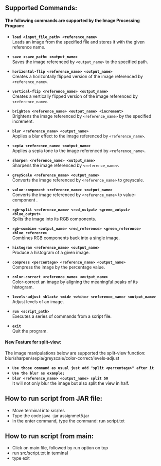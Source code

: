## Supported Commands:

#### The following commands are supported by the Image Processing Program:

- **`load <input_file_path> <reference_name>`**  
  Loads an image from the specified file and stores it with the given reference name.

- **`save <save_path> <output_name>`**  
  Saves the image referenced by `<output_name>` to the specified path.

- **`horizontal-flip <reference_name> <output_name>`**  
  Creates a horizontally flipped version of the image referenced by `<reference_name>`.

- **`vertical-flip <reference_name> <output_name>`**  
  Creates a vertically flipped version of the image referenced by `<reference_name>`.

- **`brighten <reference_name> <output_name> <increment>`**  
  Brightens the image referenced by `<reference_name>` by the specified increment.

- **`blur <reference_name> <output_name>`**  
  Applies a blur effect to the image referenced by `<reference_name>`.

- **`sepia <reference_name> <output_name>`**  
  Applies a sepia tone to the image referenced by `<reference_name>`.

- **`sharpen <reference_name> <output_name>`**  
  Sharpens the image referenced by `<reference_name>`.

- **`greyScale <reference_name> <output_name>`**  
  Converts the image referenced by `<reference_name>` to greyscale.

- **`value-component <reference_name> <output_name>`**  
  Converts the image referenced by `<reference_name>` to value-component .

- **`rgb-split <reference_name> <red_output> <green_output> <blue_output>`**  
  Splits the image into its RGB components.

- **`rgb-combine <output_name> <red_reference> <green_reference> <blue_reference>`**  
  Combines RGB components back into a single image.

- **`histogram <reference_name> <output_name>`**  
  Produce a histogram of a given image.

- **`compress <percentage> <reference_name> <output_name>`**  
  Compress the image by the percentage value.
    
- **`color-correct <reference_name> <output_name>`**  
  Color-correct an image by aligning the meaningful peaks of its histogram.

- **`levels-adjust <black> <mid> <white> <reference_name> <output_name>`**  
  Adjust levels of an image.

- **`run <script_path>`**   
  Executes a series of commands from a script file.

- **`exit`**  
  Quit the program.

#### New Feature for split-view:
The image manipulations below are supported the split-view function:  
blur/sharpen/sepia/greyscale/color-correct/levels-adjust
- **`Use those command as usual just add "split <percentage>" after it`**
- **`Use the blur as example:`**
- **`blur <reference_name> <output_name> split 50 `**  
  It will not only blur the image but also split the view in half.




## How to run script from JAR file:
- Move terminal into src/res
- Type the code java -jar assignmet5.jar
- In the enter command, type the command: run script.txt

## How to run script from main:
- Click on main file, followed by run option on top
- run src/script.txt in terminal
- type exit
